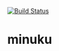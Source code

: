 [![Build Status](https://travis-ci.org/minuku/minuku.svg?branch=master)](https://travis-ci.org/minuku/minuku)

# minuku

